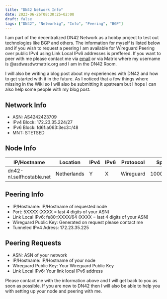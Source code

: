 ```yaml
---
title: "DN42 Network Info"
date: 2023-06-26T08:30:25+02:00
draft: false
tags: ["DN42", "Networkig", "Info", "Peering", "BGP"]
---
```


I am part of the decentralized DN42 Network as a hobby project to test out technologies like BGP and others. The information for myself is listed below and if you wish to request a peering I am available for Wireguard Peering over public IPv4 using Link Local IPv6 addresses is preffered. If you want to peer with me please contact me via [email](mailto:dn42@selfhostable.net) or via Matrix where my username is @asdwasdw:matrix.org and I am in the DN42 Room.

I will also be writing a blog post about my experiences with DN42 and how to get started with it in the future. As I noticed that a few things where missing in the Wiki so I will also be submitting it upstream but I hope I can also help some people with my blog post.

## Network Info

* ASN: AS4242423709
* IPv4 Block: 172.23.35.224/27
* IPv6 Block: fd6f:a063:3ec3::/48
* MNT: STETSED

## Node Info

| IP/Hostname    | Location    | IPv4    | IPv6    | Protoocol    | Speed |
|---------------- | --------------- | --------------- | --------------- | --------------- | --------------- |
| dn42-nl.selfhostable.net    | Netherlands    | Y    | X    | Wireguard   | 1000/1000 |

## Peering Info

* IP/Hostname: IP/Hostname of requested node
* Port: 5XXXX (XXXX = last 4 digits of your ASN)
* Link Local IPv6: fe80::XXXX/64 (XXXX = last 4 digits of your ASN)
* Wireguard Public Key: Generated on request please contact me
* Tunneled IPv4 Adress: 172.23.35.225

## Peering Requests

* ASN: ASN of your network
* IP/Hostname: IP/Hostname of your node
* Wireguard Public Key: Your Wireguard Public Key
* Link Local IPv6: Your link local IPv6 address

Please contact me with the information above and I will get back to you as soon as possible. If you are new to DN42 then I will also be able to help you with setting up your node and peering with me.


